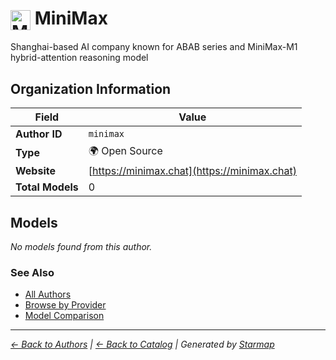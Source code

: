 # <img src="https://raw.githubusercontent.com/agentstation/starmap/master/internal/embedded/logos/minimax.svg" alt="MiniMax" width="32" height="32" style="vertical-align: middle;"> MiniMax
  
  
  
Shanghai-based AI company known for ABAB series and MiniMax-M1 hybrid-attention reasoning model
  
  
## Organization Information
  
| Field | Value |
|---------|---------|
| **Author ID** | `minimax` |
| **Type** | 🌍 Open Source |
| **Website** | [https://minimax.chat](https://minimax.chat) |
| **Total Models** | 0 |

  
## Models
  
*No models found from this author.*
  
### See Also
  
- [All Authors](../)
- [Browse by Provider](../../providers/)
- [Model Comparison](../../models/)
  
---
*_[← Back to Authors](../) | [← Back to Catalog](../../) | Generated by [Starmap](https://github.com/agentstation/starmap)_*